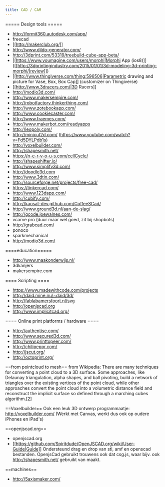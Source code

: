 ```yaml
---
title: CAD / CAM
---
```


===== Design tools =====
* http://formit360.autodesk.com/app/
* freecad
* [[http://makerclub.org/]]
* http://www.dildo-generator.com/
* http://3dprint.com/53319/treebuild-cube-app-beta/
* [[https://www.youmagine.com/users/morphi|Morphi App (ios8)]] ([[http://3dprintingindustry.com/2015/01/01/3d-modeling-3d-printing-morphi/|review]])
* [[http://www.thingiverse.com/thing:596506|Parametric drawing and picture for Vase, Box, Box Cap]] (customizer on Thingiverse)
* [[http://www.3dracers.com/|3D Racers]]
* http://modio3d.com/
* http://www.makersempire.com/
* http://robotfactory.thinkerthing.com/
* http://www.zotebookapp.com/
* http://www.cookiecaster.com/
* http://www.fraemes.com/
* http://www.makerbot.com/readyapps
* http://leopoly.com/
* http://minicut2d.com/ (https://www.youtube.com/watch?v=Fd5DYLPdb1s)
* http://voxelbuilder.com/
* http://shapesmith.net/
* https://n-e-r-v-o-u-s.com/cellCycle/
* http://shapeshifter.io/
* http://www.simplify3d.com/
* http://doodle3d.com
* http://www.3dtin.com/
* http://sourceforge.net/projects/free-cad/
* https://tinkercad.com/
* http://www.123dapp.com/
* http://cubify.com/
* http://kaosat-dev.github.com/CoffeeSCad/
* http://www.ground3d.nl/aan-de-slag/
* http://gcode.joewalnes.com/
* vcarve pro (duur maar wel goed, zit bij shopbots)
* http://grabcad.com/
* ponoco
* sparkmechanical
* http://modio3d.com/

====education=====
* http://www.maakonderwijs.nl/
* 3dkanjers
* makersempire.com

==== Scripting ====
* https://www.madewithcode.com/projects
* http://daid.mine.nu/~daid/3d/
* http://fablabamersfoort.nl/svg
* http://openjscad.org
* http://www.implicitcad.org/

==== Online print platforms / hardware ====
* http://authentise.com/
* http://www.secured3d.com/
* http://www.printtopeer.com/
* http://chilipeppr.com/
* http://jscut.org/
* http://octoprint.org/

==from pointcloud to mesh==
from Wikipedia: There are many techniques for converting a point cloud to a 3D surface. Some approaches, like Delaunay triangulation, alpha shapes, and ball pivoting, build a network of triangles over the existing vertices of the point cloud, while other approaches convert the point cloud into a volumetric distance field and reconstruct the implicit surface so defined through a marching cubes algorithm.[2]

==Voxelbuilder==
Ook een leuk 3D ontwerp programmaatje: 
http://voxelbuilder.com/
(Werkt met Canvas, werkt dus ook op oudere iPhones en iPad's)

==openjscad.org==
* openjscad.org
* [[https://github.com/Spiritdude/OpenJSCAD.org/wiki/User-Guide|Guide]]
Ondersteund drag en drop van stl, amf en openscad bestanden. OpenjsCad gebruikt trouwens ook dat csg.js, waar bijv. ook http://shapesmith.net/ gebruikt van maakt.

==machines==
* http://5axismaker.com/
